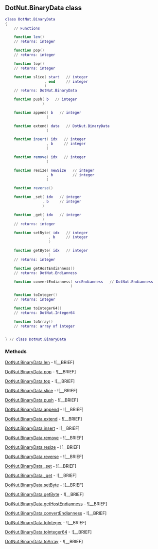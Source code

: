 ## DotNut.BinaryData class


```lua
class DotNut.BinaryData
{
    // Functions

    function len()
    // returns: integer

    function pop()
    // returns: integer

    function top()
    // returns: integer

    function slice( start   // integer
                  , end     // integer
                  )
    // returns: DotNut.BinaryData

    function push( b   // integer
                 )

    function append( b   // integer
                   )

    function extend( data   // DotNut.BinaryData
                   )

    function insert( idx   // integer
                   , b     // integer
                   )

    function remove( idx   // integer
                   )

    function resize( newSize   // integer
                   , b         // integer
                   )

    function reverse()

    function _set( idx   // integer
                 , b     // integer
                 )

    function _get( idx   // integer
                 )
    // returns: integer

    function setByte( idx   // integer
                    , b     // integer
                    )

    function getByte( idx   // integer
                    )
    // returns: integer

    function getHostEndianness()
    // returns: DotNut.Endianness

    function convertEndianness( srcEndianness   // DotNut.Endianness
                              )

    function toInteger()
    // returns: integer

    function toInteger64()
    // returns: DotNut.Integer64

    function toArray()
    // returns: array of integer


} // class DotNut.BinaryData
```



### Methods


[DotNut.BinaryData.len](../DotNut/BinaryData/len.md) - ![__BRIEF]


[DotNut.BinaryData.pop](../DotNut/BinaryData/pop.md) - ![__BRIEF]


[DotNut.BinaryData.top](../DotNut/BinaryData/top.md) - ![__BRIEF]


[DotNut.BinaryData.slice](../DotNut/BinaryData/slice.md) - ![__BRIEF]


[DotNut.BinaryData.push](../DotNut/BinaryData/push.md) - ![__BRIEF]


[DotNut.BinaryData.append](../DotNut/BinaryData/append.md) - ![__BRIEF]


[DotNut.BinaryData.extend](../DotNut/BinaryData/extend.md) - ![__BRIEF]


[DotNut.BinaryData.insert](../DotNut/BinaryData/insert.md) - ![__BRIEF]


[DotNut.BinaryData.remove](../DotNut/BinaryData/remove.md) - ![__BRIEF]


[DotNut.BinaryData.resize](../DotNut/BinaryData/resize.md) - ![__BRIEF]


[DotNut.BinaryData.reverse](../DotNut/BinaryData/reverse.md) - ![__BRIEF]


[DotNut.BinaryData._set](../DotNut/BinaryData/_set.md) - ![__BRIEF]


[DotNut.BinaryData._get](../DotNut/BinaryData/_get.md) - ![__BRIEF]


[DotNut.BinaryData.setByte](../DotNut/BinaryData/setByte.md) - ![__BRIEF]


[DotNut.BinaryData.getByte](../DotNut/BinaryData/getByte.md) - ![__BRIEF]


[DotNut.BinaryData.getHostEndianness](../DotNut/BinaryData/getHostEndianness.md) - ![__BRIEF]


[DotNut.BinaryData.convertEndianness](../DotNut/BinaryData/convertEndianness.md) - ![__BRIEF]


[DotNut.BinaryData.toInteger](../DotNut/BinaryData/toInteger.md) - ![__BRIEF]


[DotNut.BinaryData.toInteger64](../DotNut/BinaryData/toInteger64.md) - ![__BRIEF]


[DotNut.BinaryData.toArray](../DotNut/BinaryData/toArray.md) - ![__BRIEF]


